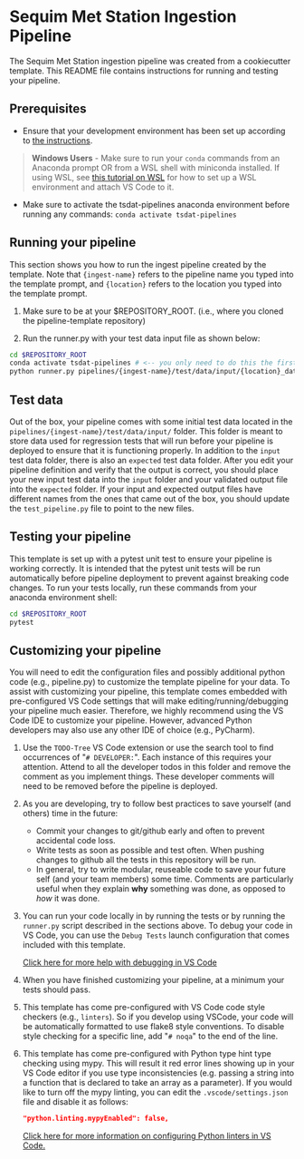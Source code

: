 # Sequim Met Station Ingestion Pipeline

The Sequim Met Station ingestion pipeline was created from a cookiecutter template. This README file contains
instructions for running and testing your pipeline.

## Prerequisites

* Ensure that your development environment has been set up according to
[the instructions](../../README.md#development-environment-setup).

> **Windows Users** - Make sure to run your `conda` commands from an Anaconda prompt OR from a WSL shell with miniconda
> installed. If using WSL, see [this tutorial on WSL](https://tsdat.readthedocs.io/en/latest/tutorials/wsl.html) for
> how to set up a WSL environment and attach VS Code to it.

* Make sure to activate the tsdat-pipelines anaconda environment before running any commands:  `conda activate tsdat-pipelines`

## Running your pipeline
This section shows you how to run the ingest pipeline created by the template.  Note that `{ingest-name}` refers
to the pipeline name you typed into the template prompt, and `{location}` refers to the location you typed into
the template prompt.

1. Make sure to be at your $REPOSITORY_ROOT. (i.e., where you cloned the pipeline-template repository)


2. Run the runner.py with your test data input file as shown below:

```bash
cd $REPOSITORY_ROOT
conda activate tsdat-pipelines # <-- you only need to do this the first time you start a terminal shell
python runner.py pipelines/{ingest-name}/test/data/input/{location}_data.csv
```

## Test data
Out of the box, your pipeline comes with some initial test data located in the  `pipelines/{ingest-name}/test/data/input/`
folder.  This folder is meant to store data used for regression tests that will run before your
pipeline is deployed to ensure that it is functioning properly.  In addition to the `input` test data folder, there is also
an `expected` test data folder.  After you edit your pipeline definition and verify that the output is correct, you
should place your new input test data into the `input` folder and your validated output file into the `expected` folder.
If your input and expected output files have different names from the ones that came out of the box, you should update
the `test_pipeline.py` file to point to the new files.

## Testing your pipeline
This template is set up with a pytest unit test to ensure your pipeline is working correctly.  It is intended that the
pytest unit tests will be run automatically before pipeline deployment to prevent against breaking code changes.  To
run your tests locally, run these commands from your anaconda environment shell:

```bash
cd $REPOSITORY_ROOT
pytest
```

## Customizing your pipeline
You will need to edit the configuration files and possibly additional python code (e.g., pipeline.py) to customize
the template pipeline for your data.  To assist with customizing  your pipeline, this template comes embedded with
pre-configured VS Code settings that will make editing/running/debugging your pipeline much easier.  Therefore,
we highly recommend using the VS Code IDE to customize your pipeline.  However, advanced Python developers may also use any
other IDE of choice (e.g., PyCharm).

1. Use the `TODO-Tree` VS Code extension or use the search tool to find occurrences of
"`# DEVELOPER:`". Each instance of this requires your attention. Attend to all the
developer todos in this folder and remove the comment as you implement things. These
developer comments will need to be removed before the pipeline is deployed.


2. As you are developing, try to follow best practices to save yourself (and others)
time in the future:
    - Commit your changes to git/github early and often to prevent accidental code loss.
    - Write tests as soon as possible and test often. When pushing changes to github
    all the tests in this repository will be run.
    - In general, try to write modular, reuseable code to save your future self (and
    your team members) some time. Comments are particularly useful when they explain
    **why** something was done, as opposed to *how* it was done.


3. You can run your code locally in by running the tests or by running the `runner.py` script 
described in the sections above.  To debug your code in VS Code, you can use the `Debug Tests` launch
configuration that comes included with this template.  

    [Click here for more help with debugging in VS Code](https://code.visualstudio.com/docs/python/debugging?msclkid=0583222dc7dc11ecbd2da2b120e82795 'Learn VS Code')


4. When you have finished customizing your pipeline, at a minimum your tests should pass. 


5. This template has come pre-configured with VS Code code style checkers (e.g., `linters`).  So if you 
develop using VSCode, your code will be automatically formatted to use flake8 style conventions.  To disable
style checking for a specific line, add "`# noqa`" to the end of the line.


6. This template has come pre-configured with Python type hint type checking using mypy.  This will
result it red error lines showing up in your VS Code editor if you use type inconsistencies (e.g. passing a string into 
a function that is declared to take an array as a parameter).  If you would like to turn off the mypy linting,
you can edit the `.vscode/settings.json` file and disable it as follows:
    ```json
    "python.linting.mypyEnabled": false,
    ```

    [Click here for more information on configuring Python linters in VS Code.](https://code.visualstudio.com/docs/python/linting)

   